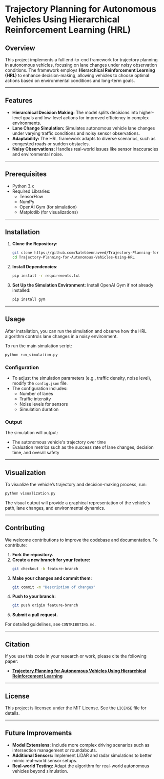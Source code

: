 
# Trajectory Planning for Autonomous Vehicles Using Hierarchical Reinforcement Learning (HRL)

## Overview

This project implements a full end-to-end framework for trajectory planning in autonomous vehicles, focusing on lane changes under noisy observation conditions. The framework employs **Hierarchical Reinforcement Learning (HRL)** to enhance decision-making, allowing vehicles to choose optimal actions based on environmental conditions and long-term goals.

---

## Features
- **Hierarchical Decision Making:** The model splits decisions into higher-level goals and low-level actions for improved efficiency in complex environments.
- **Lane Change Simulation:** Simulates autonomous vehicle lane changes under varying traffic conditions and noisy sensor observations.
- **Adaptability:** The HRL framework adapts to diverse scenarios, such as congested roads or sudden obstacles.
- **Noisy Observations:** Handles real-world issues like sensor inaccuracies and environmental noise.

---

## Prerequisites

- Python 3.x
- Required Libraries:
  - TensorFlow
  - NumPy
  - OpenAI Gym (for simulation)
  - Matplotlib (for visualizations)

---

## Installation

1. **Clone the Repository:**
   ```bash
   git clone https://github.com/kalebbennaveed/Trajectory-Planning-for-Autonomous-Vehicles-Using-HRL.git
   cd Trajectory-Planning-for-Autonomous-Vehicles-Using-HRL
   ```

2. **Install Dependencies:**
   ```bash
   pip install -r requirements.txt
   ```

3. **Set Up the Simulation Environment:**
   Install OpenAI Gym if not already installed:
   ```bash
   pip install gym
   ```

---

## Usage

After installation, you can run the simulation and observe how the HRL algorithm controls lane changes in a noisy environment.

To run the main simulation script:
```bash
python run_simulation.py
```

### Configuration
- To adjust the simulation parameters (e.g., traffic density, noise level), modify the `config.json` file.
- The configuration includes:
  - Number of lanes
  - Traffic intensity
  - Noise levels for sensors
  - Simulation duration

### Output
The simulation will output:
- The autonomous vehicle's trajectory over time
- Evaluation metrics such as the success rate of lane changes, decision time, and overall safety

---

## Visualization

To visualize the vehicle’s trajectory and decision-making process, run:
```bash
python visualization.py
```
The visual output will provide a graphical representation of the vehicle's path, lane changes, and environmental dynamics.

---

## Contributing

We welcome contributions to improve the codebase and documentation. To contribute:
1. **Fork the repository.**
2. **Create a new branch for your feature:**
   ```bash
   git checkout -b feature-branch
   ```
3. **Make your changes and commit them:**
   ```bash
   git commit -m "Description of changes"
   ```
4. **Push to your branch:**
   ```bash
   git push origin feature-branch
   ```
5. **Submit a pull request.**

For detailed guidelines, see `CONTRIBUTING.md`.

---

## Citation

If you use this code in your research or work, please cite the following paper:
- **[Trajectory Planning for Autonomous Vehicles Using Hierarchical Reinforcement Learning](https://ieeexplore.ieee.org/document/XXXXX)**

---

## License

This project is licensed under the MIT License. See the `LICENSE` file for details.

---

## Future Improvements

- **Model Extensions:** Include more complex driving scenarios such as intersection management or roundabouts.
- **Additional Sensors:** Implement LiDAR and radar simulations to better mimic real-world sensor setups.
- **Real-world Testing:** Adapt the algorithm for real-world autonomous vehicles beyond simulation.
